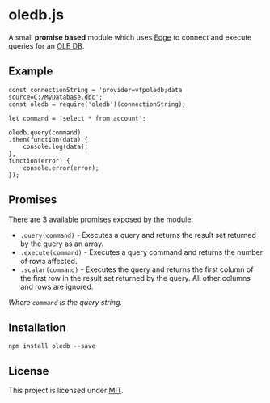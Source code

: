 # oledb.js
A small **promise based** module which uses [Edge](https://github.com/tjanczuk/edge) to connect and execute queries for an [OLE DB](https://en.wikipedia.org/wiki/OLE_DB).

## Example
```
const connectionString = 'provider=vfpoledb;data source=C:/MyDatabase.dbc';
const oledb = require('oledb')(connectionString);

let command = 'select * from account';

oledb.query(command)
.then(function(data) {
    console.log(data);
},
function(error) {
    console.error(error);
});
```

## Promises
There are 3 available promises exposed by the module:

- `.query(command)` - Executes a query and returns the result set returned by the query as an array.
- `.execute(command)` - Executes a query command and returns the number of rows affected.
- `.scalar(command)` - Executes the query and returns the first column of the first row in the result set returned by the query. All other columns and rows are ignored.

*Where `command` is the query string.*

## Installation
```
npm install oledb --save
```

## License
This project is licensed under [MIT](LICENSE).